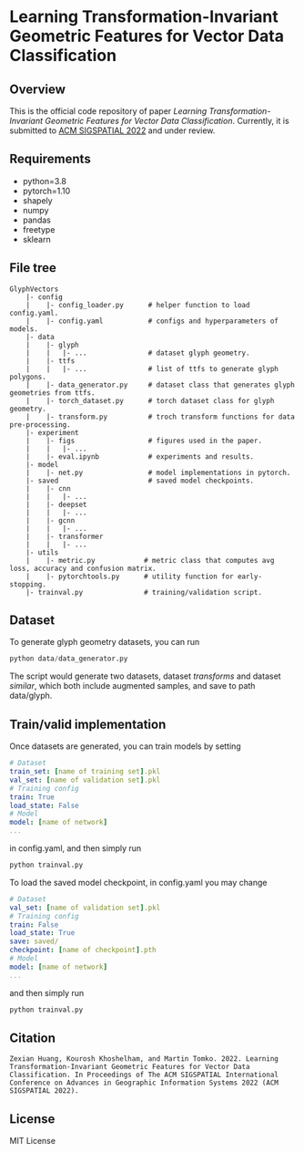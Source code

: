 # Learning Transformation-Invariant Geometric Features for Vector Data Classification

## Overview

This is the official code repository of paper *Learning Transformation-Invariant Geometric Features for Vector Data Classification*. Currently, it is submitted to [ACM SIGSPATIAL 2022](https://sigspatial2022.sigspatial.org/) and under review.

## Requirements

* python=3.8
* pytorch=1.10
* shapely
* numpy
* pandas
* freetype
* sklearn

## File tree

```text
GlyphVectors
    |- config
    |    |- config_loader.py      # helper function to load config.yaml.
    |    |- config.yaml           # configs and hyperparameters of models.
    |- data
    |    |- glyph
    |    |   |- ...               # dataset glyph geometry.
    |    |- ttfs
    |    |   |- ...               # list of ttfs to generate glyph polygons.
    |    |- data_generator.py     # dataset class that generates glyph geometries from ttfs.
    |    |- torch_dataset.py      # torch dataset class for glyph geometry. 
    |    |- transform.py          # troch transform functions for data pre-processing.
    |- experiment
    |    |- figs                  # figures used in the paper. 
    |    |   |- ...
    |    |- eval.ipynb            # experiments and results. 
    |- model
    |    |- net.py                # model implementations in pytorch. 
    |- saved                      # saved model checkpoints. 
    |    |- cnn
    |    |   |- ...
    |    |- deepset
    |    |   |- ...
    |    |- gcnn
    |    |   |- ...
    |    |- transformer
    |    |   |- ...
    |- utils
    |    |- metric.py            # metric class that computes avg loss, accuracy and confusion matrix. 
    |    |- pytorchtools.py      # utility function for early-stopping.
    |- trainval.py               # training/validation script. 

```

## Dataset

To generate glyph geometry datasets, you can run

```python
python data/data_generator.py
```

The script would generate two datasets, dataset *transforms* and dataset *similar*, which both include augmented samples, and save to path data/glyph.

## Train/valid implementation

Once datasets are generated, you can train models by setting

```yaml
# Dataset
train_set: [name of training set].pkl
val_set: [name of validation set].pkl
# Training config
train: True
load_state: False
# Model
model: [name of network]
...
```

in config.yaml, and then simply run

```python
python trainval.py
```

To load the saved model checkpoint, in config.yaml you may change

```yaml
# Dataset
val_set: [name of validation set].pkl
# Training config
train: False
load_state: True
save: saved/
checkpoint: [name of checkpoint].pth
# Model
model: [name of network]
...
```

and then simply run

```python
python trainval.py
```

## Citation

```text
Zexian Huang, Kourosh Khoshelham, and Martin Tomko. 2022. Learning Transformation-Invariant Geometric Features for Vector Data Classification. In Proceedings of The ACM SIGSPATIAL International Conference on Advances in Geographic Information Systems 2022 (ACM SIGSPATIAL 2022).
```

## License

MIT License
